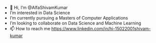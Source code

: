 - 👋 Hi, I’m @AlfaShivamKumar
-  I’m interested in Data Science 
-  I’m currently pursuing a Masters of Computer Applications
-  I’m looking to collaborate on Data Science and Machine Learning
- 📫 How to reach me https://www.linkedin.com/in/hi-15022001shivam-kumar

<!---
AlfaShivamKumar/AlfaShivamKumar is a ✨ special ✨ repository because its `README.md` (this file) appears on your GitHub profile.
You can click the Preview link to take a look at your changes.
--->
